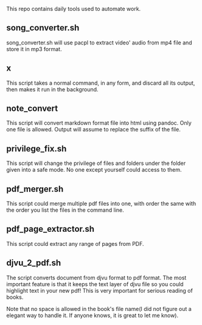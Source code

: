 This repo contains daily tools used to automate work.

## song_converter.sh
song_converter.sh will use pacpl to extract video' audio from mp4 file and
store it in mp3 format.

## x
This script takes a normal command, in any form, and discard all its
output, then makes it run in the background.

## note_convert
This script will convert markdown format file into html using
pandoc. Only one file is allowed. Output will assume to replace the
suffix of the file.

## privilege_fix.sh
This script will change the privilege of files and folders under the
folder given into a safe mode. No one except yourself could access to
them.

## pdf_merger.sh
This script could merge multiple pdf files into one, with order the same with
the order you list the files in the command line.

## pdf_page_extractor.sh
This script could extract any range of pages from PDF.

## djvu_2_pdf.sh
The script converts document from djvu format to pdf format. The most important
feature is that it keeps the text layer of djvu file so you could highlight
text in your new pdf! This is very important for serious reading of books.

Note that no space is allowed in the book's file name(I did not figure out a
elegant way to handle it. If anyone knows, it is great to let me know).
